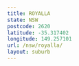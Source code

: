 ```yaml
---
title: ROYALLA
state: NSW
postcode: 2620
latitude: -35.317402
longitude: 149.257101
url: /nsw/royalla/
layout: suburb
---
```

